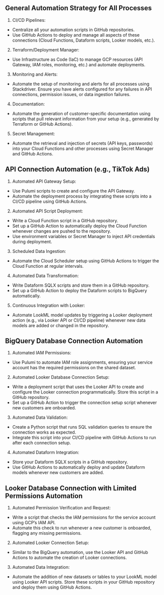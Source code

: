## General Automation Strategy for All Processes

1. CI/CD Pipelines:
+ Centralize all your automation scripts in GitHub repositories.
+ Use GitHub Actions to deploy and manage all aspects of these connections (Cloud Functions, Dataform scripts, Looker models, etc.).
2. Terraform/Deployment Manager:
+ Use Infrastructure as Code (IaC) to manage GCP resources (API Gateway, IAM roles, monitoring, etc.) and automate deployments.
3. Monitoring and Alerts:
+ Automate the setup of monitoring and alerts for all processes using Stackdriver. Ensure you have alerts configured for any failures in API connections, permission issues, or data ingestion failures.
4. Documentation:
+ Automate the generation of customer-specific documentation using scripts that pull relevant information from your setup (e.g., generated by Terraform or GitHub Actions).
5. Secret Management:
+ Automate the retrieval and injection of secrets (API keys, passwords) into your Cloud Functions and other processes using Secret Manager and GitHub Actions.

## API Connection Automation (e.g., TikTok Ads)

1. Automated API Gateway Setup:
+ Use Pulumi scripts to create and configure the API Gateway.
+ Automate the deployment process by integrating these scripts into a CI/CD pipeline using GitHub Actions.
2. Automated API Script Deployment:
+ Write a Cloud Function script in a GitHub repository.
+ Set up a GitHub Action to automatically deploy the Cloud Function whenever changes are pushed to the repository.
+ Use environment variables or Secret Manager to inject API credentials during deployment.
3. Scheduled Data Ingestion:
+ Automate the Cloud Scheduler setup using GitHub Actions to trigger the Cloud Function at regular intervals.
4. Automated Data Transformation:
+ Write Dataform SQLX scripts and store them in a GitHub repository.
+ Set up a GitHub Action to deploy the Dataform scripts to BigQuery automatically.
5. Continuous Integration with Looker:
+ Automate LookML model updates by triggering a Looker deployment action (e.g., via Looker API or CI/CD pipeline) whenever new data models are added or changed in the repository.

## BigQuery Database Connection Automation

1. Automated IAM Permissions:
+ Use Pulumi to automate IAM role assignments, ensuring your service account has the required permissions on the shared dataset.
2. Automated Looker Database Connection Setup:
+ Write a deployment script that uses the Looker API to create and configure the Looker connection programmatically. Store this script in a GitHub repository.
+ Set up a GitHub Action to trigger the connection setup script whenever new customers are onboarded.
3. Automated Data Validation:
+ Create a Python script that runs SQL validation queries to ensure the connection works as expected.
+ Integrate this script into your CI/CD pipeline with GitHub Actions to run after each connection setup.
4. Automated Dataform Integration:
+ Store your Dataform SQLX scripts in a GitHub repository.
+ Use GitHub Actions to automatically deploy and update Dataform models whenever new customers are added.


## Looker Database Connection with Limited Permissions Automation

1. Automated Permission Verification and Request:
+ Write a script that checks the IAM permissions for the service account using GCP’s IAM API.
+ Automate this check to run whenever a new customer is onboarded, flagging any missing permissions.
2. Automated Looker Connection Setup:
+ Similar to the BigQuery automation, use the Looker API and GitHub Actions to automate the creation of Looker connections.
3. Automated Data Integration:
+ Automate the addition of new datasets or tables to your LookML model using Looker API scripts. Store these scripts in your GitHub repository and deploy them using GitHub Actions.















